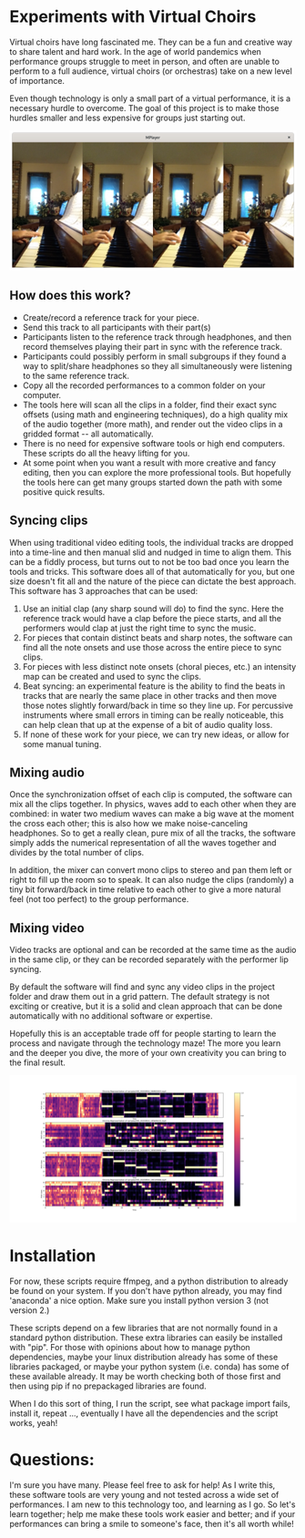 # Experiments with Virtual Choirs

Virtual choirs have long fascinated me.  They can be a fun and
creative way to share talent and hard work.  In the age of world
pandemics when performance groups struggle to meet in person, and
often are unable to perform to a full audience, virtual choirs (or
orchestras) take on a new level of importance.

Even though technology is only a small part of a virtual performance,
it is a necessary hurdle to overcome.  The goal of this project is to
make those hurdles smaller and less expensive for groups just starting
out.

![demo choir](images/combined.png?raw=true "Combined Demo")

## How does this work?

* Create/record a reference track for your piece.
* Send this track to all participants with their part(s)
* Participants listen to the reference track through headphones, and
  then record themselves playing their part in sync with the reference
  track.
* Participants could possibly perform in small subgroups if they found a way to
  split/share headphones so they all simultaneously were listening to
  the same reference track.
* Copy all the recorded performances to a common folder on your computer.
* The tools here will scan all the clips in a folder, find their exact
  sync offsets (using math and engineering techniques), do a high
  quality mix of the audio together (more math), and render out the
  video clips in a gridded format -- all automatically.
* There is no need for expensive software tools or high end computers.
  These scripts do all the heavy lifting for you.
* At some point when you want a result with more creative and fancy
  editing, then you can explore the more professional tools.  But
  hopefully the tools here can get many groups started down the path
  with some positive quick results.

## Syncing clips

When using traditional video editing tools, the individual tracks are
dropped into a time-line and then manual slid and nudged in time to
align them.  This can be a fiddly process, but turns out to not be too
bad once you learn the tools and tricks.  This software does all of
that automatically for you, but one size doesn't fit all and the
nature of the piece can dictate the best approach.  This software has
3 approaches that can be used:

1. Use an initial clap (any sharp sound will do) to find the sync.
   Here the reference track would have a clap before the piece starts,
   and all the performers would clap at just the right time to sync
   the music.
2. For pieces that contain distinct beats and sharp notes, the
   software can find all the note onsets and use those across the
   entire piece to sync clips.
3. For pieces with less distinct note onsets (choral pieces, etc.) an
   intensity map can be created and used to sync the clips.
4. Beat syncing: an experimental feature is the ability to find the
   beats in tracks that are nearly the same place in other tracks and
   then move those notes slightly forward/back in time so they line
   up.  For percussive instruments where small errors in timing can be
   really noticeable, this can help clean that up at the expense of a
   bit of audio quality loss.
5. If none of these work for your piece, we can try new ideas, or
   allow for some manual tuning.

## Mixing audio

Once the synchronization offset of each clip is computed, the software
can mix all the clips together.  In physics, waves add to each other
when they are combined: in water two medium waves can make a big wave
at the moment the cross each other; this is also how we make
noise-canceling headphones.  So to get a really clean, pure mix of
all the tracks, the software simply adds the numerical representation
of all the waves together and divides by the total number of clips.

In addition, the mixer can convert mono clips to stereo and pan them
left or right to fill up the room so to speak.  It can also nudge the
clips (randomly) a tiny bit forward/back in time relative to each
other to give a more natural feel (not too perfect) to the group
performance.

## Mixing video

Video tracks are optional and can be recorded at the same time as the
audio in the same clip, or they can be recorded separately with the
performer lip syncing.

By default the software will find and sync any video clips in the
project folder and draw them out in a grid pattern.  The default
strategy is not exciting or creative, but it is a solid and clean
approach that can be done automatically with no additional software or
expertise.

Hopefully this is an acceptable trade off for people starting to learn
the process and navigate through the technology maze!  The more you
learn and the deeper you dive, the more of your own creativity you can
bring to the final result.

![chroma sync](images/chroma.png?raw=true "Chroma Representation")

# Installation

For now, these scripts require ffmpeg, and a python distribution to
already be found on your system.  If you don't have python already,
you may find 'anaconda' a nice option.  Make sure you install python
version 3 (not version 2.)

These scripts depend on a few libraries that are not normally found in
a standard python distribution.  These extra libraries can easily be
installed with "pip".  For those with opinions about how to manage
python dependencies, maybe your linux distribution already has some of
these libraries packaged, or maybe your python system (i.e. conda) has
some of these available already.  It may be worth checking both of
those first and then using pip if no prepackaged libraries are found.

When I do this sort of thing, I run the script, see what package
import fails, install it, repeat ..., eventually I have all the
dependencies and the script works, yeah!

# Questions:

I'm sure you have many.  Please feel free to ask for help!  As I write
this, these software tools are very young and not tested across a wide
set of performances.  I am new to this technology too, and learning as
I go.  So let's learn together; help me make these tools work easier
and better; and if your performances can bring a smile to someone's
face, then it's all worth while!